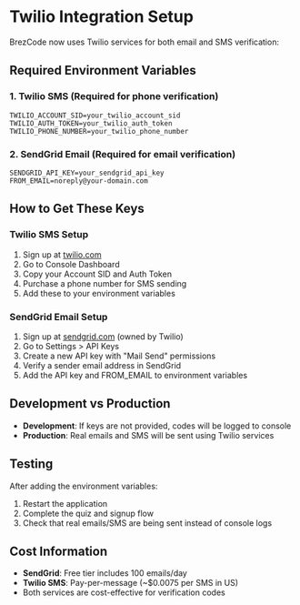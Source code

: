 # Twilio Integration Setup

BrezCode now uses Twilio services for both email and SMS verification:

## Required Environment Variables

### 1. Twilio SMS (Required for phone verification)
```
TWILIO_ACCOUNT_SID=your_twilio_account_sid
TWILIO_AUTH_TOKEN=your_twilio_auth_token  
TWILIO_PHONE_NUMBER=your_twilio_phone_number
```

### 2. SendGrid Email (Required for email verification)
```
SENDGRID_API_KEY=your_sendgrid_api_key
FROM_EMAIL=noreply@your-domain.com
```

## How to Get These Keys

### Twilio SMS Setup
1. Sign up at [twilio.com](https://twilio.com)
2. Go to Console Dashboard
3. Copy your Account SID and Auth Token
4. Purchase a phone number for SMS sending
5. Add these to your environment variables

### SendGrid Email Setup  
1. Sign up at [sendgrid.com](https://sendgrid.com) (owned by Twilio)
2. Go to Settings > API Keys
3. Create a new API key with "Mail Send" permissions
4. Verify a sender email address in SendGrid
5. Add the API key and FROM_EMAIL to environment variables

## Development vs Production

- **Development**: If keys are not provided, codes will be logged to console
- **Production**: Real emails and SMS will be sent using Twilio services

## Testing

After adding the environment variables:
1. Restart the application
2. Complete the quiz and signup flow
3. Check that real emails/SMS are being sent instead of console logs

## Cost Information

- **SendGrid**: Free tier includes 100 emails/day
- **Twilio SMS**: Pay-per-message (~$0.0075 per SMS in US)
- Both services are cost-effective for verification codes
